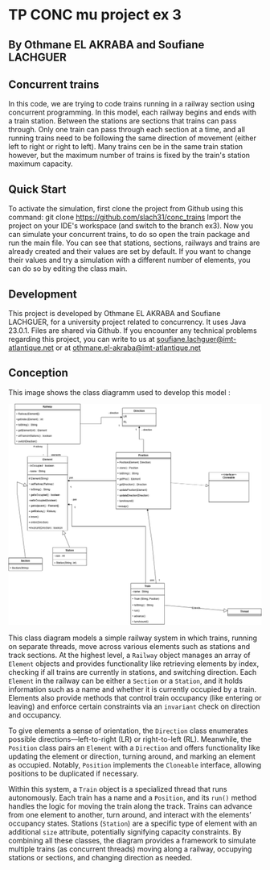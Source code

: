 # TP CONC mu project ex 3

## By Othmane EL AKRABA and Soufiane LACHGUER

## Concurrent trains
In this code, we are trying to code trains running in a railway section using concurrent programming. In this model, each railway begins and ends with a train station. Between the stations are sections that trains can pass through. Only one train can pass through each section at a time, and all running trains need to be following the same direction of movement (either left to right or right to left). Many trains cen be in the same train station however, but the maximum number of trains is fixed by the train's station maximum capacity.

## Quick Start
To activate the simulation, first clone the project from Github using this command:
git clone https://github.com/slach31/conc_trains
Import the project on your IDE's workspace (and switch to the branch ex3).
Now you can simulate your concurrent trains, to do so open the train package and run the main file.
You can see that stations, sections, railways and trains are already created and their values are set by default. If you want to change their values and try a simulation with a different number of elements, you can do so by editing the class main.

## Development
This project is developed by Othmane EL AKRABA and Soufiane LACHGUER, for a university project related to concurrency. It uses Java 23.0.1. Files are shared via Github.
If you encounter any technical problems regarding this project, you can write to us at soufiane.lachguer@imt-atlantique.net or at othmane.el-akraba@imt-atlantique.net

## Conception
This image shows the class diagramm used to develop this model :

![Alt text](img/class_diagramm.png)

This class diagram models a simple railway system in which trains, running on separate threads, move across various elements such as stations and track sections. At the highest level, a `Railway` object manages an array of `Element` objects and provides functionality like retrieving elements by index, checking if all trains are currently in stations, and switching direction. Each `Element` in the railway can be either a `Section` or a `Station`, and it holds information such as a name and whether it is currently occupied by a train. Elements also provide methods that control train occupancy (like entering or leaving) and enforce certain constraints via an `invariant` check on direction and occupancy.

To give elements a sense of orientation, the `Direction` class enumerates possible directions—left-to-right (LR) or right-to-left (RL). Meanwhile, the `Position` class pairs an `Element` with a `Direction` and offers functionality like updating the element or direction, turning around, and marking an element as occupied. Notably, `Position` implements the `Cloneable` interface, allowing positions to be duplicated if necessary.

Within this system, a `Train` object is a specialized thread that runs autonomously. Each train has a name and a `Position`, and its `run()` method handles the logic for moving the train along the track. Trains can advance from one element to another, turn around, and interact with the elements’ occupancy states. Stations (`Station`) are a specific type of element with an additional `size` attribute, potentially signifying capacity constraints. By combining all these classes, the diagram provides a framework to simulate multiple trains (as concurrent threads) moving along a railway, occupying stations or sections, and changing direction as needed.
